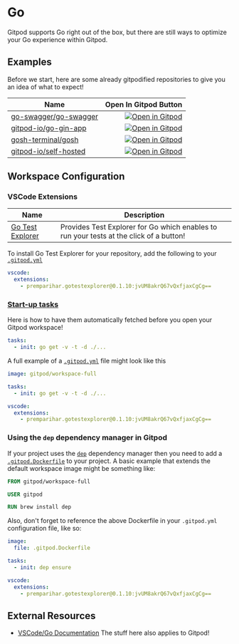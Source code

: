 # Go

Gitpod supports Go right out of the box, but there are still ways to optimize your Go experience within Gitpod.

## Examples

Before we start, here are some already gitpodified repositories to give you an idea of what to expect!

| Name                                                              |                                                                                                         Open In Gitpod Button |
| ----------------------------------------------------------------- | ----------------------------------------------------------------------------------------------------------------------------: |
| [go-swagger/go-swagger](https://github.com/go-swagger/go-swagger) | [![Open in Gitpod](https://gitpod.io/button/open-in-gitpod.svg)](https://gitpod.io/#https://github.com/go-swagger/go-swagger) |
| [gitpod-io/go-gin-app](https://github.com/gitpod-io/go-gin-app)   |  [![Open in Gitpod](https://gitpod.io/button/open-in-gitpod.svg)](https://gitpod.io/#https://github.com/gitpod-io/go-gin-app) |
| [gosh-terminal/gosh](https://github.com/gosh-terminal/gosh)       |    [![Open in Gitpod](https://gitpod.io/button/open-in-gitpod.svg)](https://gitpod.io/#https://github.com/gosh-terminal/gosh) |
| [gitpod-io/self-hosted](https://github.com/gitpod-io/self-hosted) | [![Open in Gitpod](https://gitpod.io/button/open-in-gitpod.svg)](https://gitpod.io/#https://github.com/gitpod-io/self-hosted) |

## Workspace Configuration

### VSCode Extensions

| Name                                                                                               | Description                                                                             |
| -------------------------------------------------------------------------------------------------- | --------------------------------------------------------------------------------------- |
| [Go Test Explorer](https://marketplace.visualstudio.com/items?itemName=premparihar.gotestexplorer) | Provides Test Explorer for Go which enables to run your tests at the click of a button! |

To install Go Test Explorer for your repository, add the following to your [`.gitpod.yml`](https://www.gitpod.io/docs/41_config_gitpod_file/)

```YAML
vscode:
  extensions:
    - premparihar.gotestexplorer@0.1.10:jvUM8akrQ67vQxfjaxCgCg==
```

### **[Start-up tasks](https://www.gitpod.io/docs/44_config_start_tasks/)**

Here is how to have them automatically fetched before you open your Gitpod workspace!

```yaml
tasks:
  - init: go get -v -t -d ./...
```

A full example of a [`.gitpod.yml`](https://www.gitpod.io/docs/41_config_gitpod_file/) file might look like this

```yaml
image: gitpod/workspace-full

tasks:
  - init: go get -v -t -d ./...

vscode:
  extensions:
    - premparihar.gotestexplorer@0.1.10:jvUM8akrQ67vQxfjaxCgCg==
```

### Using the `dep` dependency manager in Gitpod

If your project uses the [`dep`](https://golang.github.io/dep/) dependency manager then you need to add a [`.gitpod.Dockerfile`](https://www.gitpod.io/docs/42_config_docker/) to your project. A basic example that extends the default workspace image might be something like:

```Dockerfile
FROM gitpod/workspace-full

USER gitpod

RUN brew install dep
```

Also, don't forget to reference the above Dockerfile in your `.gitpod.yml` configuration file, like so:

```YAML
image:
  file: .gitpod.Dockerfile

tasks:
  - init: dep ensure

vscode:
  extensions:
    - premparihar.gotestexplorer@0.1.10:jvUM8akrQ67vQxfjaxCgCg==
```

## External Resources

- [VSCode/Go Documentation](https://code.visualstudio.com/docs/languages/go) The stuff here also applies to Gitpod!
